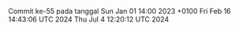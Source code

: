 Commit ke-55 pada tanggal Sun Jan 01 14:00 2023 +0100
Fri Feb 16 14:43:06 UTC 2024
Thu Jul  4 12:20:12 UTC 2024
